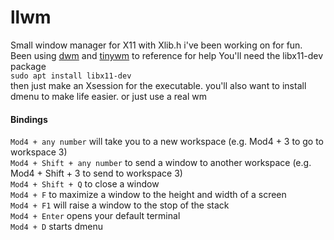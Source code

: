 # llwm
Small window manager for X11 with Xlib.h i've been working on for fun. Been using [dwm](https://github.com/fanglingsu/dwm) and [tinywm](https://github.com/mackstann/tinywm) to reference for help
You'll need the libx11-dev package\
`sudo apt install libx11-dev`\
then just make an Xsession for the executable. you'll also want to install dmenu to make life easier. or just use a real wm

#### Bindings
`Mod4 + any number` will take you to a new workspace (e.g. Mod4 + 3 to go to workspace 3)\
`Mod4 + Shift + any number` to send a window to another workspace (e.g. Mod4 + Shift + 3 to send to workspace 3)\
`Mod4 + Shift + Q` to close a window\
`Mod4 + F` to maximize a window to the height and width of a screen\
`Mod4 + F1` will raise a window to the stop of the stack\
`Mod4 + Enter` opens your default terminal\
`Mod4 + D` starts dmenu
